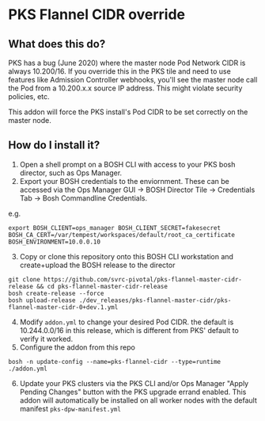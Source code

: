 # PKS Flannel CIDR override

## What does this do?

PKS has a bug (June 2020) where the master node Pod Network CIDR is always 10.200/16.  If you override this in the PKS tile and need to use features like Admission Controller webhooks, you'll see the master node call the Pod from a 10.200.x.x source IP address.  This might violate security policies, etc.

This addon will force the PKS install's Pod CIDR to be set correctly on the master node.

## How do I install it?

1. Open a shell prompt on a BOSH CLI with access to your PKS bosh director, such as Ops Manager.
2. Export your BOSH credentials to the enviornment.  These can be accessed via the Ops Manager GUI -> BOSH Director Tile -> Credentials Tab -> Bosh Commandline Credentials.    

e.g.
```
export BOSH_CLIENT=ops_manager BOSH_CLIENT_SECRET=fakesecret BOSH_CA_CERT=/var/tempest/workspaces/default/root_ca_certificate  BOSH_ENVIRONMENT=10.0.0.10
```
3. Copy or clone this repository onto this BOSH CLI workstation and create+upload the BOSH release to the director

```
git clone https://github.com/svrc-pivotal/pks-flannel-master-cidr-release && cd pks-flannel-master-cidr-release
bosh create-release --force
bosh upload-release ./dev_releases/pks-flannel-master-cidr/pks-flannel-master-cidr-0+dev.1.yml

```
4. Modify `addon.yml` to change your desired Pod CIDR.  the default is 10.244.0.0/16 in this release, which is different from PKS' default to verify it worked.
5. Configure the addon from this repo
```
bosh -n update-config --name=pks-flannel-cidr --type=runtime ./addon.yml
```
6. Update your PKS clusters via the PKS CLI and/or Ops Manager "Apply Pending Changes" button with the PKS upgrade errand enabled.  This addon will automatically be installed on all worker nodes with the default manifest `pks-dpw-manifest.yml`



